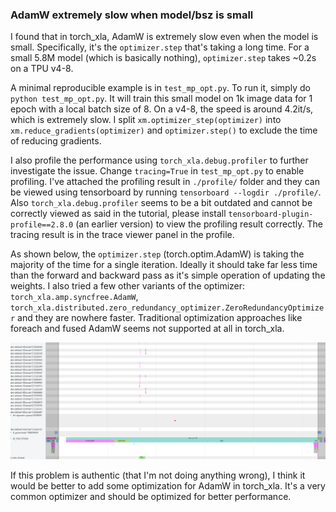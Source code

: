 ### AdamW extremely slow when model/bsz is small

I found that in torch_xla, AdamW is extremely slow even when the model is small. Specifically, it's the `optimizer.step` that's taking a long time. For a small 5.8M model (which is basically nothing), `optimizer.step` takes ~0.2s on a TPU v4-8. 

A minimal reproducible example is in `test_mp_opt.py`. To run it, simply do `python test_mp_opt.py`. It will train this small model on 1k image data for 1 epoch with a local batch size of 8. On a v4-8, the speed is around 4.2it/s, which is extremely slow. I split `xm.optimizer_step(optimizer)` into `xm.reduce_gradients(optimizer)` and `optimizer.step()` to exclude the time of reducing gradients. 

I also profile the performance using `torch_xla.debug.profiler` to further investigate the issue. Change `tracing=True` in `test_mp_opt.py` to enable profiling. I've attached the profiling result in `./profile/` folder and they can be viewed using tensorboard by running `tensorboard --logdir ./profile/`.
Also `torch_xla.debug.profiler` seems to be a bit outdated and cannot be correctly viewed as said in the tutorial, please install `tensorboard-plugin-profile==2.8.0` (an earlier version) to view the profiling result correctly. The tracing result is in the trace viewer panel in the profile.

As shown below, the `optimizer.step` (torch.optim.AdamW) is taking the majority of the time for a single iteration. Ideally it should take far less time than the forward and backward pass as it's simple operation of updating the weights. I also tried a few other variants of the optimizer: `torch_xla.amp.syncfree.AdamW`, `torch_xla.distributed.zero_redundancy_optimizer.ZeroRedundancyOptimizer` and they are nowhere faster. Traditional optimization approaches like foreach and fused AdamW seems not supported at all in torch_xla.

![image](./step.png)


If this problem is authentic (that I'm not doing anything wrong), I think it would be better to add some optimization for AdamW in torch_xla. It's a very common optimizer and should be optimized for better performance. 


